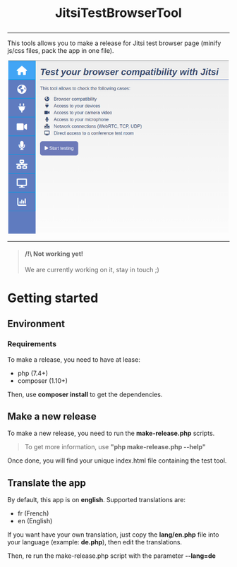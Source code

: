 # <p align="center">JitsiTestBrowserTool</p>

<hr />

This tools allows you to make a release for Jitsi test browser page (minify js/css files, pack the app in one file).

<p align="center">
<img src="https://raw.githubusercontent.com/Renater/JitsiMeetTestBrowserTool/master/readme-img1.png" width="500" alt="App screenshot 1" />
</p>

<hr />

> #### /!\ Not working yet!
>
> We are currently working on it, stay in touch ;)


# Getting started
## Environment
### Requirements

To make a release, you need to have at lease:
* php (7.4+)
* composer (1.10+)

Then, use **composer install** to get the dependencies.


## Make a new release

To make a new release, you need to run the **make-release.php** scripts.

> To get more information, use **"php make-release.php --help"**

Once done, you will find your unique index.html file containing the test tool. 


## Translate the app

By default, this app is on **english**.
Supported translations are:
* fr (French)
* en (English)

If you want have your own translation, just copy the **lang/en.php** file into your language (example: **de.php**), then edit the translations.

Then, re run the make-release.php script with the parameter **--lang=de**
